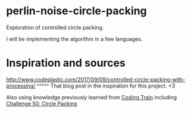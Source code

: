 # perlin-noise-circle-packing
Exploration of controlled circle packing. 


I will be implementing the algorithm in a few languages.

# Inspiration and sources 

http://www.codeplastic.com/2017/09/09/controlled-circle-packing-with-processing/
^^^^^ That blog post in the inspiration for this project. <3 

Also using knowledge previously learned from [Coding Train](https://thecodingtrain.com) including [Challenge 50: Circle Packing](https://www.youtube.com/watch?v=QHEQuoIKgNE&t=4s)

